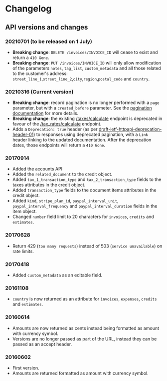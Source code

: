 # Changelog

## API versions and changes

### 20210701 (to be released on 1 July)

- **Breaking change**: `DELETE /invoices/INVOICE_ID` will cease to exist and return a `410 Gone`.
- **Breaking change**: `PUT /invoices/INVOICE_ID` will only allow modification of the parameters `notes`, `tag_list`, `custom_metadata` and all those related to the customer's address: `street_line_1`,`street_line_2`,`city`,`region`,`postal_code` and `country`.

### 20210316 (Current version)
* **Breaking change**: record pagination is no longer performed with a `page` parameter, but with a `created_before` parameter. See the [pagination documentation](#pagination) for more details.
* **Breaking change**: the existing [/taxes/calculate](#calculate-taxes) endpoint is deprecated in favour of the [/tax_rates/calculate](#calculate-a-tax-rate) endpoint.
* Adds a `Deprecation: true` header (as per <a href='https://tools.ietf.org/html/draft-ietf-httpapi-deprecation-header-01#section-2.1'>draft-ietf-httpapi-deprecation-header-01</a>) to responses using deprecated pagination, with a `Link` header linking to the updated documentation. After the deprecation dates, those endpoints will return a `410 Gone`.

### 20170914
* Added the accounts API
* Added the `related_document` to the credit object.
* Added `tax_1_transaction_type` and `tax_2_transaction_type` fields to the taxes attributes in the credit object.
* Added `transaction_type` fields to the document items attributes in the credit object.
* Added `kind`, `stripe_plan_id`, `paypal_interval_unit`, `paypal_interval_frequency` and `paypal_interval_duration` fields in the item object.
* Changed `number` field limit to 20 characters for `invoices`, `credits` and `estimates`.

### 20170628
* Return 429 (`too many requests`) instead of 503 (`service unavailable`) on rate limits.

### 20170418
* Added `custom_metadata` as an editable field.

### 20161108
* `country` is now returned as an attribute for `invoices`, `expenses`, `credits` and `estimates`.

### 20160614
* Amounts are now returned as cents instead being formatted as amount with currency symbol.
* Versions are no longer passed as part of the URL, instead they can be passed as an accept header.

### 20160602
* First version.
* Amounts are returned formatted as amount with currency symbol.
